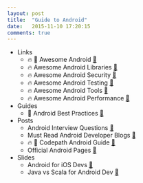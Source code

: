 ```yaml
---
layout: post
title:  "Guide to Android"
date:   2015-11-10 17:20:15
comments: true
---
```


- Links
    - :fire: :raised_hands: Awesome Android [:link:](https://github.com/snowdream/awesome-android)
    - :fire: Awesome Android Libraries [:link:](https://github.com/wasabeef/awesome-android-libraries)
    - :fire: Awesome Android Security [:link:](https://github.com/ashishb/android-security-awesome)
    - :fire: Awesome Android Testing [:link:](https://github.com/hotchemi/awesome-android-testing)
    - :fire: Awesome Android Tools [:link:](https://github.com/wasabeef/awesome-android-tools)
    - :fire: Awesome Android Performance [:link:](https://github.com/Juude/awesome-android-performance)
- Guides 
    - :raised_hands: Android Best Practices [:link:](https://github.com/futurice/android-best-practices)
- Posts
    - Android Interview Questions [:link:](http://www.javacodegeeks.com/2011/08/android-interview-questions-answers.html)
    - Must Read Android Developer Blogs [:link:](https://www.quora.com/What-are-must-read-Android-developer-blogs)
    - :fire: :raised_hands: Codepath Android Guide [:link:](https://github.com/codepath/android_guides)
    - Official Android Pages [:link:](http://developer.android.com/training/index.html)
- Slides
    - Android for iOS Devs [:floppy_disk:](https://speakerdeck.com/sdougherty/tales-from-the-darkside-android-development-for-ios-developers)
    - Java vs Scala for Android Dev [:floppy_disk:](https://speakerdeck.com/raulraja/painless-android-development-with-scala)
